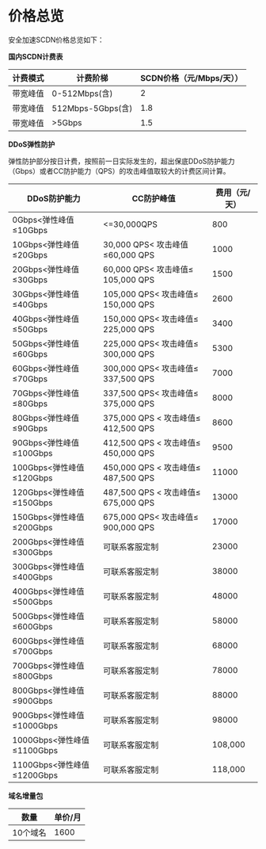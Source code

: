 # 价格总览
安全加速SCDN价格总览如下：

**国内SCDN计费表**

| 计费模式 | 计费阶梯      | SCDN价格（元/Mbps/天）） |
| -------- | ----------------- | ------------------------ |
| 带宽峰值 | 0-512Mbps(含)    | 2                        |
| 带宽峰值 | 512Mbps-5Gbps(含) | 1.8                      |
| 带宽峰值 | >5Gbps            | 1.5                      |


**DDoS弹性防护**

弹性防护部分按日计费，按照前一日实际发生的，超出保底DDoS防护能力（Gbps）或者CC防护能力（QPS）的攻击峰值取较大的计费区间计算。

| DDoS防护能力           | CC防护峰值                      | 费用（元/天） |
| -------------------------- | ----------------------------------- | ------------- |
| 0Gbps<弹性峰值≤10Gbps | <=30,000QPS                         | 800           |
| 10Gbps<弹性峰值≤20Gbps | 30,000 QPS< 攻击峰值≤60,000 QPS | 1000          |
| 20Gbps<弹性峰值≤30Gbps | 60,000 QPS< 攻击峰值≤ 105,000 QPS | 1500          |
| 30Gbps<弹性峰值≤40Gbps | 105,000 QPS< 攻击峰值≤ 150,000 QPS | 2600          |
| 40Gbps<弹性峰值≤50Gbps | 150,000 QPS< 攻击峰值≤ 225,000 QPS | 3400          |
| 50Gbps<弹性峰值≤60Gbps | 225,000 QPS< 攻击峰值≤ 300,000 QPS | 5300          |
| 60Gbps<弹性峰值≤70Gbps | 300,000 QPS< 攻击峰值≤ 337,500 QPS | 7000          |
| 70Gbps<弹性峰值≤80Gbps | 337,500 QPS< 攻击峰值≤ 375,000 QPS | 8000          |
| 80Gbps<弹性峰值≤90Gbps | 375,000 QPS < 攻击峰值≤ 412,500 QPS | 8600          |
| 90Gbps<弹性峰值≤100Gbps | 412,500 QPS < 攻击峰值≤ 450,000 QPS | 9500          |
| 100Gbps<弹性峰值≤120Gbps | 450,000 QPS < 攻击峰值≤ 487,500 QPS | 11000         |
| 120Gbps<弹性峰值≤150Gbps | 487,500 QPS < 攻击峰值≤ 675,000 QPS | 13000         |
| 150Gbps<弹性峰值≤200Gbps | 675,000 QPS< 攻击峰值≤ 900,000 QPS | 17000         |
| 200Gbps<弹性峰值≤300Gbps | 可联系客服定制               | 23000         |
| 300Gbps<弹性峰值≤400Gbps | 可联系客服定制               | 38000         |
| 400Gbps<弹性峰值≤500Gbps | 可联系客服定制               | 48000         |
| 500Gbps<弹性峰值≤600Gbps | 可联系客服定制               | 58000         |
| 600Gbps<弹性峰值≤700Gbps | 可联系客服定制               | 68000         |
| 700Gbps<弹性峰值≤800Gbps | 可联系客服定制               | 78000         |
| 800Gbps<弹性峰值≤900Gbps | 可联系客服定制               | 88000         |
| 900Gbps<弹性峰值≤1000Gbps | 可联系客服定制               | 98000         |
| 1000Gbps<弹性峰值≤1100Gbps | 可联系客服定制               | 108,000       |
| 1100Gbps<弹性峰值≤1200Gbps | 可联系客服定制               | 118,000       |



**域名增量包**

| 数量   | 单价/月 |
| -------- | ------- |
| 10个域名 | 1600    |
